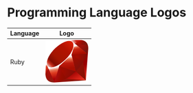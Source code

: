 # Programming Language Logos

|Language|Logo|
|:--|:--:|
|Ruby|<img src="/src/ruby.svg" alt="Ruby" style="height: 100px; width:100px;"/>|
